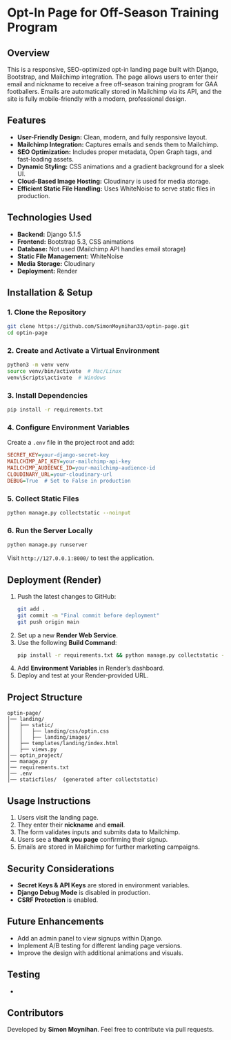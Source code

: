 # Opt-In Page for Off-Season Training Program

## Overview
This is a responsive, SEO-optimized opt-in landing page built with Django, Bootstrap, and Mailchimp integration. The page allows users to enter their email and nickname to receive a free off-season training program for GAA footballers. Emails are automatically stored in Mailchimp via its API, and the site is fully mobile-friendly with a modern, professional design.

## Features
- **User-Friendly Design:** Clean, modern, and fully responsive layout.
- **Mailchimp Integration:** Captures emails and sends them to Mailchimp.
- **SEO Optimization:** Includes proper metadata, Open Graph tags, and fast-loading assets.
- **Dynamic Styling:** CSS animations and a gradient background for a sleek UI.
- **Cloud-Based Image Hosting:** Cloudinary is used for media storage.
- **Efficient Static File Handling:** Uses WhiteNoise to serve static files in production.

## Technologies Used
- **Backend:** Django 5.1.5
- **Frontend:** Bootstrap 5.3, CSS animations
- **Database:** Not used (Mailchimp API handles email storage)
- **Static File Management:** WhiteNoise
- **Media Storage:** Cloudinary
- **Deployment:** Render

## Installation & Setup

### 1. Clone the Repository
```bash
git clone https://github.com/SimonMoynihan33/optin-page.git
cd optin-page
```

### 2. Create and Activate a Virtual Environment
```bash
python3 -m venv venv
source venv/bin/activate  # Mac/Linux
venv\Scripts\activate  # Windows
```

### 3. Install Dependencies
```bash
pip install -r requirements.txt
```

### 4. Configure Environment Variables
Create a `.env` file in the project root and add:
```ini
SECRET_KEY=your-django-secret-key
MAILCHIMP_API_KEY=your-mailchimp-api-key
MAILCHIMP_AUDIENCE_ID=your-mailchimp-audience-id
CLOUDINARY_URL=your-cloudinary-url
DEBUG=True  # Set to False in production
```

### 5. Collect Static Files
```bash
python manage.py collectstatic --noinput
```

### 6. Run the Server Locally
```bash
python manage.py runserver
```
Visit `http://127.0.0.1:8000/` to test the application.

## Deployment (Render)
1. Push the latest changes to GitHub:
   ```bash
   git add .
   git commit -m "Final commit before deployment"
   git push origin main
   ```
2. Set up a new **Render Web Service**.
3. Use the following **Build Command**:
   ```bash
   pip install -r requirements.txt && python manage.py collectstatic --noinput
   ```
4. Add **Environment Variables** in Render’s dashboard.
5. Deploy and test at your Render-provided URL.

## Project Structure
```
optin-page/
│── landing/
│   ├── static/
│   │   ├── landing/css/optin.css
│   │   ├── landing/images/
│   ├── templates/landing/index.html
│   ├── views.py
│── optin_project/
│── manage.py
│── requirements.txt
│── .env
│── staticfiles/  (generated after collectstatic)
```

## Usage Instructions
1. Users visit the landing page.
2. They enter their **nickname** and **email**.
3. The form validates inputs and submits data to Mailchimp.
4. Users see a **thank you page** confirming their signup.
5. Emails are stored in Mailchimp for further marketing campaigns.

## Security Considerations
- **Secret Keys & API Keys** are stored in environment variables.
- **Django Debug Mode** is disabled in production.
- **CSRF Protection** is enabled.

## Future Enhancements
- Add an admin panel to view signups within Django.
- Implement A/B testing for different landing page versions.
- Improve the design with additional animations and visuals.

## Testing
- 

## Contributors
Developed by **Simon Moynihan**. Feel free to contribute via pull requests.
